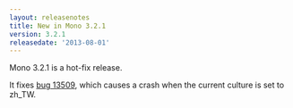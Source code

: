 ```yaml
---
layout: releasenotes
title: New in Mono 3.2.1
version: 3.2.1
releasedate: '2013-08-01'
---
```


Mono 3.2.1 is a hot-fix release.

It fixes [bug 13509](https://bugzilla.xamarin.com/show_bug.cgi?id=13509), which causes a crash when the current culture is set to zh_TW.
